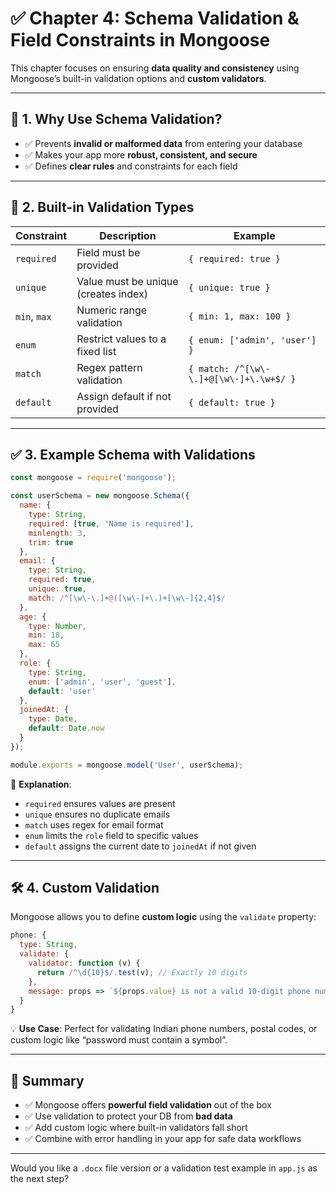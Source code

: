 # ✅ Chapter 4: Schema Validation & Field Constraints in Mongoose

This chapter focuses on ensuring **data quality and consistency** using Mongoose’s built-in validation options and **custom validators**.

---

## 📌 1. Why Use Schema Validation?

* ✅ Prevents **invalid or malformed data** from entering your database
* ✅ Makes your app more **robust, consistent, and secure**
* ✅ Defines **clear rules** and constraints for each field

---

## 🧱 2. Built-in Validation Types

| Constraint   | Description                          | Example                                 |
| ------------ | ------------------------------------ | --------------------------------------- |
| `required`   | Field must be provided               | `{ required: true }`                    |
| `unique`     | Value must be unique (creates index) | `{ unique: true }`                      |
| `min`, `max` | Numeric range validation             | `{ min: 1, max: 100 }`                  |
| `enum`       | Restrict values to a fixed list      | `{ enum: ['admin', 'user'] }`           |
| `match`      | Regex pattern validation             | `{ match: /^[\w\-\.]+@[\w\-]+\.\w+$/ }` |
| `default`    | Assign default if not provided       | `{ default: true }`                     |

---

## ✅ 3. Example Schema with Validations

```js
const mongoose = require('mongoose');

const userSchema = new mongoose.Schema({
  name: {
    type: String,
    required: [true, 'Name is required'],
    minlength: 3,
    trim: true
  },
  email: {
    type: String,
    required: true,
    unique: true,
    match: /^[\w\-\.]+@([\w\-]+\.)+[\w\-]{2,4}$/
  },
  age: {
    type: Number,
    min: 18,
    max: 65
  },
  role: {
    type: String,
    enum: ['admin', 'user', 'guest'],
    default: 'user'
  },
  joinedAt: {
    type: Date,
    default: Date.now
  }
});

module.exports = mongoose.model('User', userSchema);
```

📝 **Explanation**:

* `required` ensures values are present
* `unique` ensures no duplicate emails
* `match` uses regex for email format
* `enum` limits the `role` field to specific values
* `default` assigns the current date to `joinedAt` if not given

---

## 🛠 4. Custom Validation

Mongoose allows you to define **custom logic** using the `validate` property:

```js
phone: {
  type: String,
  validate: {
    validator: function (v) {
      return /^\d{10}$/.test(v); // Exactly 10 digits
    },
    message: props => `${props.value} is not a valid 10-digit phone number!`
  }
}
```

💡 **Use Case**: Perfect for validating Indian phone numbers, postal codes, or custom logic like “password must contain a symbol”.

---

## 🧠 Summary

* ✅ Mongoose offers **powerful field validation** out of the box
* ✅ Use validation to protect your DB from **bad data**
* ✅ Add custom logic where built-in validators fall short
* ✅ Combine with error handling in your app for safe data workflows

---

Would you like a `.docx` file version or a validation test example in `app.js` as the next step?
